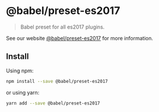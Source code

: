 # @babel/preset-es2017

> Babel preset for all es2017 plugins.

See our website [@babel/preset-es2017](https://babeljs.io/docs/en/next/babel-preset-es2017.html) for more information.

## Install

Using npm:

```sh
npm install --save @babel/preset-es2017
```

or using yarn:

```sh
yarn add --save @babel/preset-es2017
```
